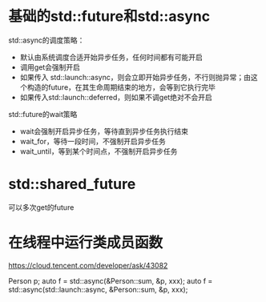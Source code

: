 # 基础的std::future和std::async

std::async的调度策略：  
- 默认由系统调度合适开始异步任务，任何时间都有可能开启
- 调用get会强制开启
- 如果传入 std::launch::async，则会立即开始异步任务，不行则抛异常；由这个构造的future，在其生命周期结束的地方，会等到它执行完毕
- 如果传入std::launch::deferred，则如果不调get绝对不会开启

std::future的wait策略

- wait会强制开启异步任务，等待直到异步任务执行结束
- wait_for，等待一段时间，不强制开启异步任务
- wait_until，等到某个时间点，不强制开启异步任务

# std::shared_future
可以多次get的future

# 在线程中运行类成员函数

https://cloud.tencent.com/developer/ask/43082

Person p;
auto f = std::async(&Person::sum, &p, xxx);
auto f = std::async(std::launch::async, &Person::sum, &p, xxx);